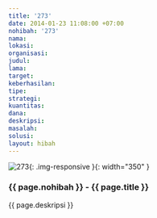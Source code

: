 ```yaml
---
title: '273'
date: 2014-01-23 11:08:00 +07:00
nohibah: '273'
nama: 
lokasi: 
organisasi: 
judul: 
lama: 
target: 
keberhasilan: 
tipe: 
strategi: 
kuantitas: 
dana: 
deskripsi: 
masalah: 
solusi: 
layout: hibah
---
```


![273](/static/img/hibahcms/273.png){: .img-responsive }{: width="350" }

### {{ page.nohibah }} - {{ page.title }}

{{ page.deskripsi }}
